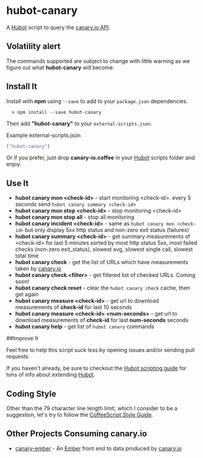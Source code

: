 # hubot-canary

A [Hubot][hubot] script to query the [canary.io API][canary].

[hubot]: https://github.com/github/hubot
[canary]: http://www.canary.io/
[canary-gh]: https://github.com/canaryio
[ember]: http://emberjs.com/

## Volatility alert
The commands supported are subject to change with little warning as we figure out what **hubot-canary** will become.

## Install It

Install with **npm** using ```--save``` to add to your ```package.json``` dependencies.
```
  > npm install --save hubot-canary
```

Then add **"hubot-canary"** to your ```external-scripts.json```.

Example external-scripts.json
```json
["hubot-canary"]
```

Or if you prefer, just drop **canary-io.coffee** in your [Hubot][hubot] scripts folder and enjoy.

## Use It

- **hubot canary mon &lt;check-id&gt;** - start monitoring &lt;check-id&gt;. every 5 seconds send ```hubot canary summary <check-id>```
- **hubot canary mon stop &lt;check-id&gt;** - stop monitoring &lt;check-id&gt;
- **hubot canary mon stop all** - stop all monitoring
- **hubot canary incident &lt;check-id&gt;** - same as ```hubot canary mon <check-id>``` but only display 5xx http status and non-zero exit status (failures)
- **hubot canary summary &lt;check-id&gt;** - get summary measurements of  &lt;check-id&gt; for last 5 minutes sorted by most http status 5xx, most failed checks (non-zero exit_status), slowest avg, slowest single call, slowest total time
- **hubot canary check** - get the list of URLs which have measurements taken by [canary.io][canary] 
- **hubot canary check &lt;filter&gt;** - get filtered list of checked URLs. Coming soon!
- **hubot canary check reset** - clear the ```hubot canary check``` cache, then get again
- **hubot canary measure &lt;check-id&gt;** - get url to download measurements of **check-id** for last 10 seconds
- **hubot canary measure &lt;check-id&gt; &lt;num-seconds&gt;** - get url to download measurements of **check-id** for last **num-seconds** seconds
- **hubot canary help** - get list of ```hubot canary``` commands


##Improve It

Feel free to help this script suck less by opening issues and/or sending pull requests. 

If you haven't already, be sure to checkout the [Hubot scripting guide](https://github.com/github/hubot/blob/master/docs/scripting.md) for tons of info about extending [Hubot][hubot].

## Coding Style

Other than the 79 character line length limit, which I consider to be a suggestion, let's try to follow the [CoffeeScript Style Guide](https://github.com/polarmobile/coffeescript-style-guide).

## Other Projects Consuming canary.io

- [canary-ember](https://github.com/jagthedrummer/canary-ember) - An [Ember][ember] front end to data produced by [canary.io][canary]

